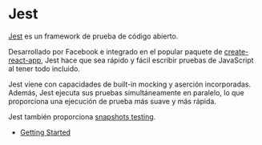 # Jest

[Jest](https://jestjs.io/) es un framework de prueba de código abierto. 

Desarrollado por Facebook e integrado en el popular paquete de [create-react-app](), Jest hace que sea rápido y fácil escribir pruebas de JavaScript    al tener todo incluido.

Jest viene con capacidades de built-in mocking y aserción incorporadas. Además, Jest ejecuta sus pruebas simultáneamente en paralelo, lo que proporciona una ejecución de prueba más suave y más rápida.

Jest también proporciona [snapshots testing](https://jestjs.io/docs/en/snapshot-testing). 

* [Getting Started](https://jestjs.io/docs/en/getting-started)